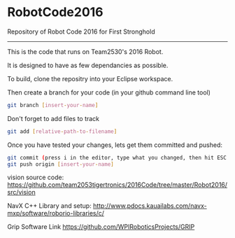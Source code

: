 # RobotCode2016
Repository of Robot Code 2016 for First Stronghold

---
This is the code that runs on Team2530's 2016 Robot.

It is designed to have as few dependancies as possible. 

To build, clone the repositry into your Eclipse workspace. 

Then create a branch for your code (in your github command line tool)

```sh
git branch [insert-your-name]
```

Don't forget to add files to track

```sh
git add [relative-path-to-filename]
```

Once you have tested your changes, lets get them committed and pushed:

```sh
git commit (press i in the editor, type what you changed, then hit ESC. Then type :w :q) [This is what text editors were long before microsoft word or notepad.]
git push origin [insert-your-name]
```

vision source code:    https://github.com/team2053tigertronics/2016Code/tree/master/Robot2016/src/vision

NavX C++ Library and setup:
http://www.pdocs.kauailabs.com/navx-mxp/software/roborio-libraries/c/

Grip Software Link
https://github.com/WPIRoboticsProjects/GRIP
